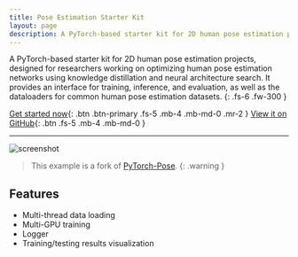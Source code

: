 ```yaml
---
title: Pose Estimation Starter Kit
layout: page
description: A PyTorch-based starter kit for 2D human pose estimation projects, designed for researchers working on optimizing human pose estimation networks using knowledge distillation and neural architecture search.
---
```


A PyTorch-based starter kit for 2D human pose estimation projects, designed for researchers working on optimizing human pose estimation networks using knowledge distillation and neural architecture search. It provides an interface for training, inference, and evaluation, as well as the dataloaders for common human pose estimation datasets.
{: .fs-6 .fw-300 }

[Get started now](getting-started){: .btn .btn-primary .fs-5 .mb-4 .mb-md-0 .mr-2 }
[View it on GitHub](https://github.com/saifkhichi96/human-pose-estimation-starter/){: .btn .fs-5 .mb-4 .mb-md-0 }

---

![screenshot](assets/images/screenshot.png)

> This example is a fork of [PyTorch-Pose](https://github.com/bearpaw/pytorch-pose).
{: .warning }

## Features
- Multi-thread data loading
- Multi-GPU training
- Logger
- Training/testing results visualization
